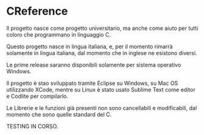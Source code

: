 # CReference

Il progetto nasce come progetto universitario, ma anche come aiuto per tutti coloro che programmano in linguaggio C.

Questo progetto nasce in lingua italiana, e, per il momento rimarrà solamente in lingua italiana, dal momento che in inglese ne esistono diversi.

Le prime release saranno disponibili solamente per sistema operativo Windows.

Il progetto è stao sviluppato tramite Eclipse su Windows, su Mac OS utilizzando XCode, mentre su Linux è stato usato Sublime Text come editor e Codlite per compilarlo.

Le Librerie e le funzioni già presenti non sono cancellabili e modificabili, dal momento che sono quelle standard del C.

TESTING IN CORSO.
